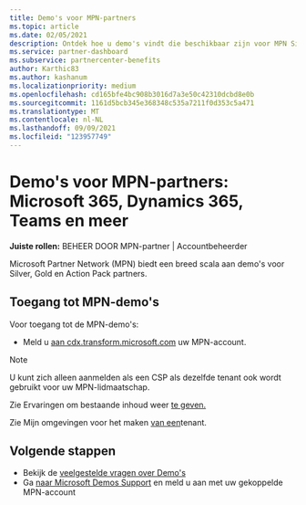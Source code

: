 ```yaml
---
title: Demo's voor MPN-partners
ms.topic: article
ms.date: 02/05/2021
description: Ontdek hoe u demo's vindt die beschikbaar zijn voor MPN Silver, Gold en Action Pack partners.
ms.service: partner-dashboard
ms.subservice: partnercenter-benefits
author: Karthic83
ms.author: kashanum
ms.localizationpriority: medium
ms.openlocfilehash: cd165bfe4bc908b3016d7a3e50c42310dcbd8e0b
ms.sourcegitcommit: 1161d5bcb345e368348c535a7211f0d353c5a471
ms.translationtype: MT
ms.contentlocale: nl-NL
ms.lasthandoff: 09/09/2021
ms.locfileid: "123957749"
---
```

# <a name="demos-for-mpn-partners--microsoft-365-dynamics-365-teams-and-more"></a>Demo's voor MPN-partners: Microsoft 365, Dynamics 365, Teams en meer

**Juiste rollen:** BEHEER DOOR MPN-partner | Accountbeheerder

Microsoft Partner Network (MPN) biedt een breed scala aan demo's voor Silver, Gold en Action Pack partners.

## <a name="access-mpn-demos"></a>Toegang tot MPN-demo's

Voor toegang tot de MPN-demo's:

- Meld u [aan cdx.transform.microsoft.com](https://cdx.transform.microsoft.com/) uw MPN-account.

>[!NOTE]
>U kunt zich alleen aanmelden als een CSP als dezelfde tenant ook wordt gebruikt voor uw MPN-lidmaatschap.

Zie Ervaringen om bestaande inhoud weer [te geven.](https://cdx.transform.microsoft.com/experiences)

Zie Mijn omgevingen voor het maken [van een](https://cdx.transform.microsoft.com/my-tenants)tenant.

## <a name="next-steps"></a>Volgende stappen

- Bekijk de [veelgestelde vragen over Demo's](https://cdx.transform.microsoft.com/help/faq)
- Ga [naar Microsoft Demos Support](https://cdx.transform.microsoft.com/submit-request) en meld u aan met uw gekoppelde MPN-account
